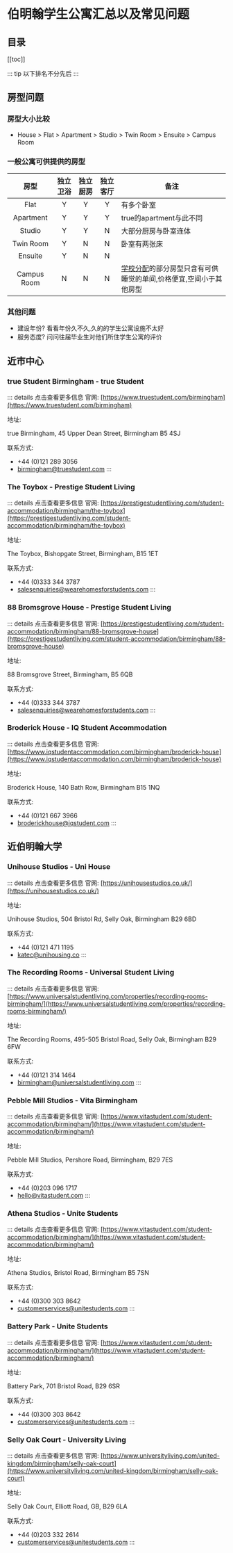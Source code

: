 # 伯明翰学生公寓汇总以及常见问题

## 目录
[[toc]]

::: tip
以下排名不分先后
:::

## 房型问题

### 房型大小比较
* House > Flat > Apartment > Studio > Twin Room > Ensuite > Campus Room

### 一般公寓可供提供的房型

| 房型      | 独立卫浴 | 独立厨房 | 独立客厅 | 备注                    |
|:-----------:|:----------:|:----------:|:----------:|-------------------------|
| Flat      | Y        | Y        | Y        | 有多个卧室              |
| Apartment | Y        | Y        | Y        | true的apartment与此不同 |
| Studio    | Y        | Y        | N        | 大部分厨房与卧室连体    |
| Twin Room     | Y        | N        | N        | 卧室有两张床                  |
| Ensuite   | Y        | N        | N        |                         |
| Campus   Room | N        | N        | N        | [学校分配](https://www.birmingham.ac.uk/study/accommodation/index.aspx)的部分房型只含有可供睡觉的单间,价格便宜,空间小于其他房型 |

### 其他问题

- 建设年份? 看看年份久不久,久的的学生公寓设施不太好
- 服务态度? 问问往届毕业生对他们所住学生公寓的评价


## 近市中心

### true Student Birmingham - true Student
::: details 点击查看更多信息
官网: [https://www.truestudent.com/birmingham](https://www.truestudent.com/birmingham)

地址: 

true Birmingham, 45 Upper Dean Street, Birmingham B5 4SJ

联系方式: 
* +44 (0)121 289 3056
* birmingham@truestudent.com
:::

### The Toybox - Prestige Student Living
::: details 点击查看更多信息
官网: [https://prestigestudentliving.com/student-accommodation/birmingham/the-toybox](https://prestigestudentliving.com/student-accommodation/birmingham/the-toybox)

地址: 

The Toybox, Bishopgate Street, Birmingham, B15 1ET

联系方式: 
* +44 (0)333 344 3787
* salesenquiries@wearehomesforstudents.com
:::

### 88 Bromsgrove House - Prestige Student Living
::: details 点击查看更多信息
官网: [https://prestigestudentliving.com/student-accommodation/birmingham/88-bromsgrove-house](https://prestigestudentliving.com/student-accommodation/birmingham/88-bromsgrove-house)

地址: 

88 Bromsgrove Street, Birmingham, B5 6QB

联系方式: 
* +44 (0)333 344 3787
* salesenquiries@wearehomesforstudents.com
:::

### Broderick House - IQ Student Accommodation
::: details 点击查看更多信息
官网: [https://www.iqstudentaccommodation.com/birmingham/broderick-house](https://www.iqstudentaccommodation.com/birmingham/broderick-house)

地址: 

Broderick House, 140 Bath Row, Birmingham B15 1NQ

联系方式: 
* +44 (0)121 667 3966
* broderickhouse@iqstudent.com
:::


## 近伯明翰大学

### Unihouse Studios - Uni House
::: details 点击查看更多信息
官网: [https://unihousestudios.co.uk/](https://unihousestudios.co.uk/)

地址: 

Unihouse Studios, 504 Bristol Rd, Selly Oak, Birmingham B29 6BD

联系方式: 
* +44 (0)121 471 1195
* katec@unihousing.co
:::

### The Recording Rooms - Universal Student Living
::: details 点击查看更多信息
官网: [https://www.universalstudentliving.com/properties/recording-rooms-birmingham/](https://www.universalstudentliving.com/properties/recording-rooms-birmingham/)

地址: 

The Recording Rooms, 495-505 Bristol Road, Selly Oak, Birmingham B29 6FW

联系方式: 
* +44 (0)121 314 1464
* birmingham@universalstudentliving.com
:::

### Pebble Mill Studios - Vita Birmingham
::: details 点击查看更多信息
官网: [https://www.vitastudent.com/student-accommodation/birmingham/](https://www.vitastudent.com/student-accommodation/birmingham/)

地址: 

Pebble Mill Studios, Pershore Road, Birmingham, B29 7ES

联系方式: 
* +44 (0)203 096 1717
* hello@vitastudent.com
:::

### Athena Studios - Unite Students
::: details 点击查看更多信息
官网: [https://www.vitastudent.com/student-accommodation/birmingham/](https://www.vitastudent.com/student-accommodation/birmingham/)

地址: 

Athena Studios, Bristol Road, Birmingham B5 7SN

联系方式: 
* +44 (0)300 303 8642
* customerservices@unitestudents.com
:::

### Battery Park - Unite Students  <Badge text="与学校合作"/>
::: details 点击查看更多信息
官网: [https://www.vitastudent.com/student-accommodation/birmingham/](https://www.vitastudent.com/student-accommodation/birmingham/)

地址: 

Battery Park, 701 Bristol Road, B29 6SR

联系方式: 
* +44 (0)300 303 8642
* customerservices@unitestudents.com
:::

### Selly Oak Court - University Living
::: details 点击查看更多信息
官网: [https://www.universityliving.com/united-kingdom/birmingham/selly-oak-court](https://www.universityliving.com/united-kingdom/birmingham/selly-oak-court)

地址: 

Selly Oak Court, Elliott Road, GB, B29 6LA

联系方式: 
* +44 (0)203 332 2614
* customerservices@unitestudents.com
:::
